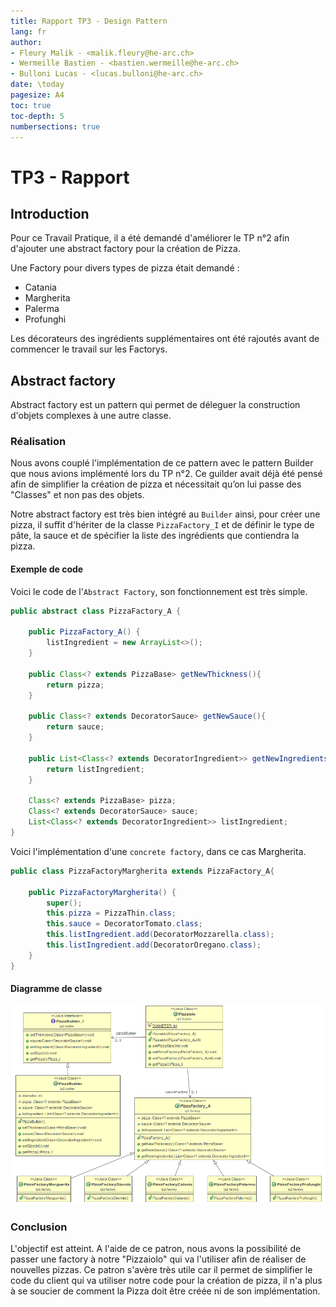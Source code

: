 ```yaml
---
title: Rapport TP3 - Design Pattern
lang: fr
author:
- Fleury Malik - <malik.fleury@he-arc.ch>
- Wermeille Bastien - <bastien.wermeille@he-arc.ch>
- Bulloni Lucas - <lucas.bulloni@he-arc.ch>
date: \today
pagesize: A4
toc: true
toc-depth: 5
numbersections: true
---
```


# TP3 - Rapport

## Introduction
Pour ce Travail Pratique, il a été demandé d'améliorer le TP n°2 afin d'ajouter une abstract factory pour la création de Pizza.

Une Factory pour divers types de pizza était demandé :
 - Catania
 - Margherita
 - Palerma
 - Profunghi

 Les décorateurs des ingrédients supplémentaires ont été rajoutés avant de commencer le travail sur les Factorys.



## Abstract factory
Abstract factory est un pattern qui permet de déleguer la construction d'objets complexes à une autre classe.

### Réalisation
Nous avons couplé l'implémentation de ce pattern avec le pattern Builder que nous avions implémenté lors du TP n°2. Ce guilder avait déjà été pensé afin de simplifier la création de pizza et nécessitait qu’on lui passe des "Classes" et non pas des objets.

Notre abstract factory est très bien intégré au `Builder` ainsi, pour créer une pizza, il suffit d'hériter de la classe `PizzaFactory_I` et de définir le type de pâte, la sauce et de spécifier la liste des ingrédients que contiendra la pizza.

#### Exemple de code
Voici le code de l'`Abstract Factory`, son fonctionnement est très simple.

```java
public abstract class PizzaFactory_A {

	public PizzaFactory_A() {
		listIngredient = new ArrayList<>();
	}

	public Class<? extends PizzaBase> getNewThickness(){
		return pizza;
	}

	public Class<? extends DecoratorSauce> getNewSauce(){
		return sauce;
	}

	public List<Class<? extends DecoratorIngredient>> getNewIngredients(){
		return listIngredient;
	}

	Class<? extends PizzaBase> pizza;
	Class<? extends DecoratorSauce> sauce;
	List<Class<? extends DecoratorIngredient>> listIngredient;
}
```

Voici l'implémentation d'une `concrete factory`, dans ce cas Margherita.

```Java
public class PizzaFactoryMargherita extends PizzaFactory_A{

	public PizzaFactoryMargherita() {
		super();
		this.pizza = PizzaThin.class;
		this.sauce = DecoratorTomato.class;
		this.listIngredient.add(DecoratorMozzarella.class);
		this.listIngredient.add(DecoratorOregano.class);
	}
}
```

#### Diagramme de classe

![Schema de classe](factory.png)

### Conclusion
L'objectif est atteint. A l'aide de ce patron, nous avons la possibilité de passer une factory à notre "Pizzaiolo" qui va l'utiliser afin de réaliser de nouvelles pizzas.
Ce patron s'avère très utile car il permet de simplifier le code du client qui va utiliser notre code pour la création de pizza, il n'a plus à se soucier de comment la Pizza doit être créée ni de son implémentation.
